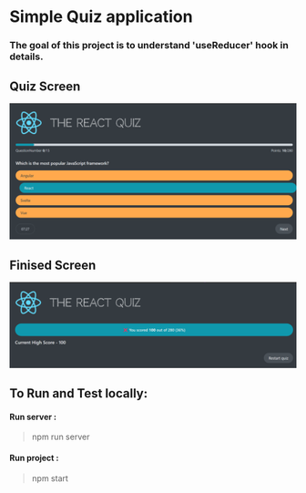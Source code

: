 # Simple Quiz application

### The goal of this project is to understand 'useReducer' hook in details.

## Quiz Screen

![quiz screen](/screens/QuizScreen.png)

## Finised Screen

![Finsied screen](/screens/FinishScreen.png)

## To Run and Test locally: 
#### Run server :

> npm run server

#### Run project :

> npm start

